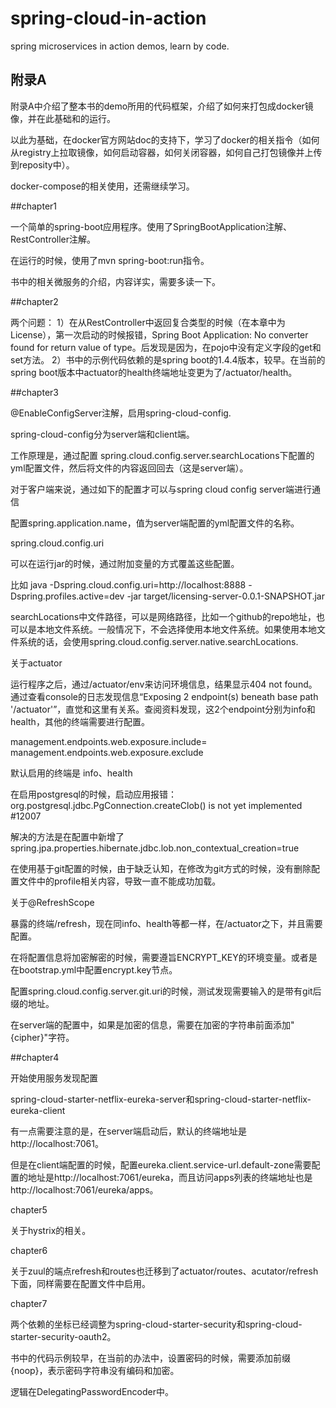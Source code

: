 # spring-cloud-in-action
spring microservices in action demos,  learn by code.


## 附录A

附录A中介绍了整本书的demo所用的代码框架，介绍了如何来打包成docker镜像，并在此基础和的运行。

以此为基础，在docker官方网站doc的支持下，学习了docker的相关指令（如何从registry上拉取镜像，如何启动容器，如何关闭容器，如何自己打包镜像并上传到reposity中）。

docker-compose的相关使用，还需继续学习。

##chapter1

一个简单的spring-boot应用程序。使用了SpringBootApplication注解、RestController注解。

在运行的时候，使用了mvn spring-boot:run指令。

书中的相关微服务的介绍，内容详实，需要多读一下。

##chapter2

两个问题：
1）在从RestController中返回复合类型的时候（在本章中为License），第一次启动的时候报错，Spring Boot Application: No converter found for return value of type。后发现是因为，在pojo中没有定义字段的get和set方法。
2）书中的示例代码依赖的是spring boot的1.4.4版本，较早。在当前的spring boot版本中actuator的health终端地址变更为了/actuator/health。

##chapter3

@EnableConfigServer注解，启用spring-cloud-config.

spring-cloud-config分为server端和client端。

工作原理是，通过配置 spring.cloud.config.server.searchLocations下配置的yml配置文件，然后将文件的内容返回回去（这是server端）。

对于客户端来说，通过如下的配置才可以与spring cloud config server端进行通信

配置spring.application.name，值为server端配置的yml配置文件的名称。

spring.cloud.config.uri

可以在运行jar的时候，通过附加变量的方式覆盖这些配置。

比如 java -Dspring.cloud.config.uri=http://localhost:8888 -Dspring.profiles.active=dev -jar target/licensing-server-0.0.1-SNAPSHOT.jar

searchLocations中文件路径，可以是网络路径，比如一个github的repo地址，也可以是本地文件系统。一般情况下，不会选择使用本地文件系统。如果使用本地文件系统的话，会使用spring.cloud.config.server.native.searchLocations.

关于actuator

运行程序之后，通过/actuator/env来访问环境信息，结果显示404 not found。通过查看console的日志发现信息“Exposing 2 endpoint(s) beneath base path '/actuator'”，直觉和这里有关系。查阅资料发现，这2个endpoint分别为info和health，其他的终端需要进行配置。

management.endpoints.web.exposure.include=
management.endpoints.web.exposure.exclude

默认启用的终端是 info、health

在启用postgresql的时候，启动应用报错：org.postgresql.jdbc.PgConnection.createClob() is not yet implemented #12007

解决的方法是在配置中新增了spring.jpa.properties.hibernate.jdbc.lob.non_contextual_creation=true

在使用基于git配置的时候，由于缺乏认知，在修改为git方式的时候，没有删除配置文件中的profile相关内容，导致一直不能成功加载。

关于@RefreshScope

暴露的终端/refresh，现在同info、health等都一样，在/actuator之下，并且需要配置。

在将配置信息将加密解密的时候，需要遵旨ENCRYPT_KEY的环境变量。或者是在bootstrap.yml中配置encrypt.key节点。

配置spring.cloud.config.server.git.uri的时候，测试发现需要输入的是带有git后缀的地址。

在server端的配置中，如果是加密的信息，需要在加密的字符串前面添加"{cipher}"字符。

##chapter4

开始使用服务发现配置 

spring-cloud-starter-netflix-eureka-server和spring-cloud-starter-netflix-eureka-client

有一点需要注意的是，在server端启动后，默认的终端地址是 http://localhost:7061。

但是在client端配置的时候，配置eureka.client.service-url.default-zone需要配置的地址是http://localhost:7061/eureka，而且访问apps列表的终端地址也是http://localhost:7061/eureka/apps。

chapter5

关于hystrix的相关。


chapter6

关于zuul的端点refresh和routes也迁移到了actuator/routes、acutator/refresh下面，同样需要在配置文件中启用。


chapter7

两个依赖的坐标已经调整为spring-cloud-starter-security和spring-cloud-starter-security-oauth2。

书中的代码示例较早，在当前的办法中，设置密码的时候，需要添加前缀{noop}，表示密码字符串没有编码和加密。

逻辑在DelegatingPasswordEncoder中。